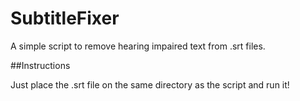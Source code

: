 # SubtitleFixer

A simple script to remove hearing impaired text from .srt files. 

##Instructions

Just place the .srt file on the same directory as the script and run it!

